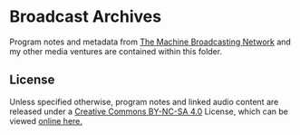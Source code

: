 # Broadcast Archives

Program notes and metadata from [The Machine Broadcasting
Network](https://www.nicholaswyoung.com/topics/the-machine/) and my other media
ventures are contained within this folder.

## License

Unless specified otherwise, program notes and linked audio content are released
under a [Creative Commons BY-NC-SA 4.0](LICENSE) License, which can be viewed
[online here.](https://creativecommons.org/licenses/by-sa/4.0/)

